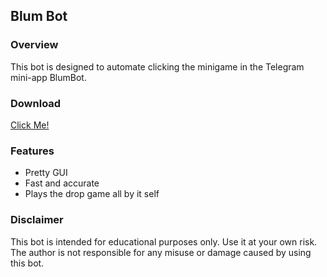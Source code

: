 ## Blum Bot
 
### Overview
This bot is designed to automate clicking the minigame in the Telegram mini-app BlumBot.
### Download
[Click Me!](https://github.com/icdmkg2/blum-bot/releases/tag/Releases)
### Features
- Pretty GUI
- Fast and accurate
- Plays the drop game all by it self
### Disclaimer

This bot is intended for educational purposes only. Use it at your own risk. The author is not responsible for any misuse or damage caused by using this bot.
